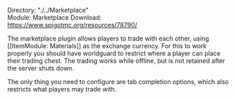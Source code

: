 Directory: "./../Marketplace"  
Module: Marketplace
Download: https://www.spigotmc.org/resources/78790/

The marketplace plugin allows players to trade with each other, using [[ItemModule: Materials]] as the exchange currency. For this to work properly you should have worldguard to restrict where a player can place their trading chest. The trading works while offline, but is not retained after the server shuts down.

The only thing you need to configure are tab completion options, which also restricts what players may trade with.
